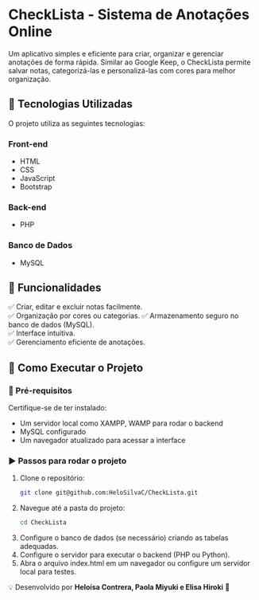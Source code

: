 # CheckLista - Sistema de Anotações Online

Um aplicativo simples e eficiente para criar, organizar e gerenciar anotações de forma rápida. Similar ao Google Keep, o CheckLista permite salvar notas, categorizá-las e personalizá-las com cores para melhor organização.

## 🚀 Tecnologias Utilizadas

O projeto utiliza as seguintes tecnologias:

### Front-end
- HTML
- CSS
- JavaScript
- Bootstrap

### Back-end
- PHP

### Banco de Dados
- MySQL

## 🔹 Funcionalidades

✅ Criar, editar e excluir notas facilmente.  
✅ Organização por cores ou categorias. 
✅ Armazenamento seguro no banco de dados (MySQL).  
✅ Interface intuitiva.  
✅ Gerenciamento eficiente de anotações.

## 📌 Como Executar o Projeto

### 🔧 Pré-requisitos
Certifique-se de ter instalado:
- Um servidor local como XAMPP, WAMP para rodar o backend
- MySQL configurado
- Um navegador atualizado para acessar a interface

### ▶️ Passos para rodar o projeto
1. Clone o repositório:
   ```sh
   git clone git@github.com:HeloSilvaC/CheckLista.git
   ```
2. Navegue até a pasta do projeto:
   ```sh
   cd CheckLista
   ```
3. Configure o banco de dados (se necessário) criando as tabelas adequadas.
4. Configure o servidor para executar o backend (PHP ou Python).
5. Abra o arquivo index.html em um navegador ou configure um servidor local para testes.

💡 Desenvolvido por **Heloísa Contrera, Paola Miyuki e Elisa Hiroki** 🚀

